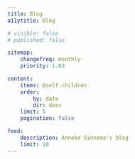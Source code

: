 ```yaml
---
title: Blog
a11ytitle: Blog

# visible: false
# published: false

sitemap:
    changefreq: monthly
    priority: 1.03

content:
    items: @self.children
    order:
        by: date
        dir: desc
    limit: 5
    pagination: false

feed:
    description: Anneke Sinnema's blog
    limit: 10
---
```

